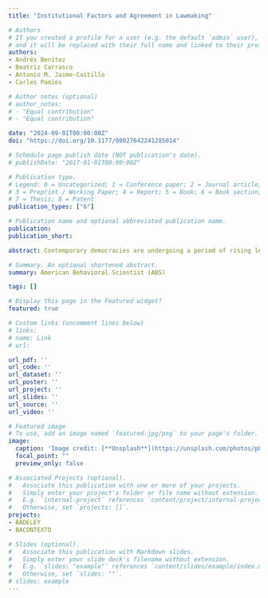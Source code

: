 ```yaml
---
title: "Institutional Factors and Agreement in Lawmaking"

# Authors
# If you created a profile for a user (e.g. the default `admin` user), write the username (folder name) here 
# and it will be replaced with their full name and linked to their profile.
authors:
- Andrés Benítez
- Beatriz Carrasco
- Antonio M. Jaime-Castillo
- Carles Pamies

# Author notes (optional)
# author_notes:
# - "Equal contribution"
# - "Equal contribution"

date: "2024-09-01T00:00:00Z"
doi: "https://doi.org/10.1177/00027642241285014"

# Schedule page publish date (NOT publication's date).
# publishDate: "2017-01-01T00:00:00Z"

# Publication type.
# Legend: 0 = Uncategorized; 1 = Conference paper; 2 = Journal article;
# 3 = Preprint / Working Paper; 4 = Report; 5 = Book; 6 = Book section;
# 7 = Thesis; 8 = Patent
publication_types: ["6"]

# Publication name and optional abbreviated publication name.
publication: 
publication_short: 

abstract: Contemporary democracies are undergoing a period of rising levels of polarization and fragmentation. At the same time, the degree of conflict in several parliaments, particularly in Europe, has significantly increased. Despite this, we know very little about conflict and consensus-building in parliaments. In this article, we analyze the degree of agreement in lawmaking in Spanish national and regional parliaments from 1977 to 2023. Using models for panel data we find that agreement between parties is higher when the effective number of parties is also higher, and when the incumbent party does not have a majority in parliament. However, contrary to our expectations and previous scholarship, ideological polarization does not have a significant effect on agreement. Additionally, specific characteristics of the bills have proven to have an impact on the degree of agreement.

# Summary. An optional shortened abstract.
summary: American Behavioral Scientist (ABS)

tags: []

# Display this page in the Featured widget?
featured: true

# Custom links (uncomment lines below)
# links:
# name: Link
# url: 

url_pdf: ''
url_code: ''
url_dataset: ''
url_poster: ''
url_project: ''
url_slides: ''
url_source: ''
url_video: ''

# Featured image
# To use, add an image named `featured.jpg/png` to your page's folder. 
image: 
  caption: 'Image credit: [**Unsplash**](https://unsplash.com/photos/pLCdAaMFLTE)'
  focal_point: ""
  preview_only: false

# Associated Projects (optional).
#   Associate this publication with one or more of your projects.
#   Simply enter your project's folder or file name without extension.
#   E.g. `internal-project` references `content/project/internal-project/index.md`.
#   Otherwise, set `projects: []`.
projects:
- BADELEY
- BACONTEXTO

# Slides (optional).
#   Associate this publication with Markdown slides.
#   Simply enter your slide deck's filename without extension.
#   E.g. `slides: "example"` references `content/slides/example/index.md`.
#   Otherwise, set `slides: ""`.
# slides: example
---
```

